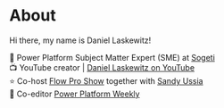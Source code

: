 # About
Hi there, my name is Daniel Laskewitz!

💼 Power Platform Subject Matter Expert (SME) at [Sogeti](https://www.sogeti.nl/)  
📺 YouTube creator | [Daniel Laskewitz on YouTube](https://youtube.com/daniellaskewitz)  
⭐ Co-host [Flow Pro Show](https://www.youtube.com/flowproshow) together with [Sandy Ussia](https://twitter.com/SandyU)  
📰 Co-editor [Power Platform Weekly](https://www.ppweekly.com/)  
